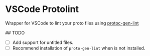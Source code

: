 # VSCode Protolint

Wrapper for VSCode to lint your proto files using [protoc-gen-lint](https://github.com/ckaznocha/protoc-gen-lint)

## TODO

- [ ] Add support for untitled files.
- [ ] Recommend installation of `proto-gen-lint` when is not installed.
